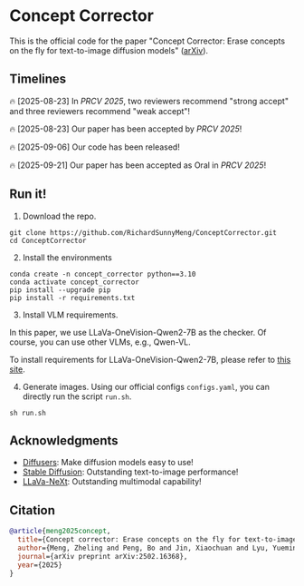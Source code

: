 # Concept Corrector
This is the official code for the paper "Concept Corrector: Erase concepts on the fly for text-to-image diffusion models" ([arXiv](https://arxiv.org/abs/2502.16368)).


## Timelines
🔥 [2025-08-23] In *PRCV 2025*, two reviewers recommend "strong accept" and three reviewers recommend "weak accept"!

🔥 [2025-08-23] Our paper has been accepted by *PRCV 2025*!

🔥 [2025-09-06] Our code has been released!

🔥 [2025-09-21] Our paper has been accepted as Oral in *PRCV 2025*!

## Run it!
1. Download the repo.
```
git clone https://github.com/RichardSunnyMeng/ConceptCorrector.git
cd ConceptCorrector
```

2. Install the environments
```
conda create -n concept_corrector python==3.10
conda activate concept_corrector
pip install --upgrade pip
pip install -r requirements.txt
```

3. Install VLM requirements.

In this paper, we use LLaVa-OneVision-Qwen2-7B as the checker. Of course, you can use other VLMs, e.g., Qwen-VL.

To install requirements for LLaVa-OneVision-Qwen2-7B, please refer to [this site](https://github.com/LLaVA-VL/LLaVA-NeXT).

4. Generate images.
Using our official configs `configs.yaml`, you can directly run the script `run.sh`.

```
sh run.sh
```

## Acknowledgments
- [Diffusers](https://huggingface.co/docs/diffusers/index): Make diffusion models easy to use!
- [Stable Diffusion](https://huggingface.co/stabilityai): Outstanding text-to-image performance!
- [LLaVa-NeXt](https://github.com/LLaVA-VL/LLaVA-NeXT): Outstanding multimodal capability!

## Citation
```bibtex
@article{meng2025concept,
  title={Concept corrector: Erase concepts on the fly for text-to-image diffusion models},
  author={Meng, Zheling and Peng, Bo and Jin, Xiaochuan and Lyu, Yueming and Wang, Wei and Dong, Jing and Tan, Tieniu},
  journal={arXiv preprint arXiv:2502.16368},
  year={2025}
}
```
